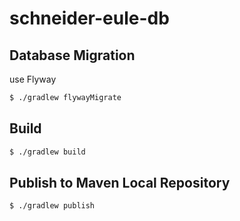 # schneider-eule-db

## Database Migration

use Flyway

```sh
$ ./gradlew flywayMigrate
```

## Build

```sh
$ ./gradlew build
```

## Publish to Maven Local Repository

```sh
$ ./gradlew publish
```
